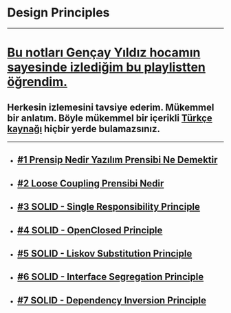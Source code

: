# Design Principles

***
# [Bu notları Gençay Yıldız hocamın sayesinde izlediğim bu playlistten öğrendim.](https://www.youtube.com/playlist?list=PLQVXoXFVVtp2eAq33DVNxeoXLXj4VMYpT)
## Herkesin izlemesini tavsiye ederim. Mükemmel bir anlatım. Böyle mükemmel bir içerikli [Türkçe kaynağı](https://www.youtube.com/c/Gen%C3%A7ayY%C4%B1ld%C4%B1z) hiçbir yerde bulamazsınız.
***
- ## [#1 Prensip Nedir Yazılım Prensibi Ne Demektir](https://github.com/musauyumaznotes/DesignPrinciples/blob/main/%231%20Prensip%20Nedir%20Yaz%C4%B1l%C4%B1m%20Prensibi%20Ne%20Demektir/ReadMe.md)
- ## [#2 Loose Coupling Prensibi Nedir](https://github.com/musauyumaznotes/DesignPrinciples/blob/main/%232%20Loose%20Coupling%E2%80%8B%20Prensibi%20Nedir/ReadMe.md)
- ## [#3 SOLID - Single Responsibility Principle](https://github.com/musauyumaznotes/DesignPrinciples/blob/main/%233%20SOLID%20-%20Single%20Responsibility%E2%80%8B%20Principle/ReadMe.md)
- ## [#4 SOLID - OpenClosed Principle](https://github.com/musauyumaznotes/DesignPrinciples/blob/main/%234%20SOLID%20-%20OpenClosed%20Principle/ReadMe.md)
- ## [#5 SOLID - Liskov Substitution Principle](https://github.com/musauyumaznotes/DesignPrinciples/blob/main/%235%20SOLID%20-%20Liskov%20Substitution%20Principle/ReadMe.md)
- ## [#6 SOLID - Interface Segregation Principle](https://github.com/musauyumaznotes/DesignPrinciples/blob/main/%236%20SOLID%20-%20Interface%20Segregation%20Principle/ReadMe.md)
- ## [#7 SOLID - Dependency Inversion Principle](https://github.com/musauyumaznotes/DesignPrinciples/blob/main/%237%20SOLID%20-%20Dependency%20Inversion%20Principle/ReadMe.md)
